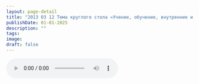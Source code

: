 ```yaml
---
layout: page-detail
title: "2013 03 12 Тема круглого стола «Учение, обучение, внутренние и внешние смыслы»."
publishDate: 01-01-2025
description: ""
tags:
image:
draft: false
---
```


<audio title=" - 2013 03 12 Тема круглого стола «Учение, обучение, внутренние и внешние смыслы»..mp3" src="/upload/iblock/fc3/fc3bce03310a1be90ffa29fcd7e4733f.mp3" controls=""></audio>

  
